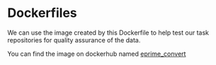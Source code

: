 # Dockerfiles

We can use the image created by this Dockerfile to help test our task repositories for quality assurance of the data.

You can find the image on dockerhub named [eprime_convert](https://hub.docker.com/r/jdkent/eprime_convert/)
